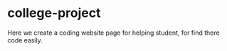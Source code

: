 # college-project
Here we create a coding website page for helping student, for find there code easily.
